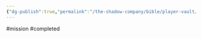 ```yaml
---
{"dg-publish":true,"permalink":"/the-shadow-company/bible/player-vault/missions/completed-mission-goblins-in-the-south/","title":"The Goblin connection"}
---
```


#mission #completed